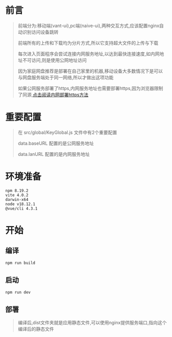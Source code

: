 # 前言
> 前端分为:移动端(vant-ui),pc端(naive-ui),两种交互方式,应该配置nginx自动识别访问设备跳转
> 
> 前端所有的上传和下载均为分片方式,所以它支持超大文件的上传与下载
>
> 每次进入页面程序会尝试连接内网服务地址,以达到最快连接速度,如内网地址不可访问,则是使用公网地址访问
> 
> 因为家庭网盘推荐是部署在自己家里的机器,移动设备大多数情况下是可以与网盘服务端处于同一网络,所以才做出这项功能
> 
> 如果公网服务部署了https,内网服务地址也需要部署https,因为浏览器限制了同源,[点击阅读内网部署https方法](https://blog.jflove.cn/2023/01/30/%E5%B1%80%E5%9F%9F%E7%BD%91%E5%AE%89%E5%85%A8%E7%9A%84https%E5%8D%8F%E8%AE%AE%E8%A7%A3%E5%86%B3%E6%96%B9%E6%A1%88.html)
# 重要配置
> 在 src/global/KeyGlobal.js 文件中有2个重要配置
> 
> data.baseURL 配置的是公网服务地址
> 
> data.lanURL 配置的是内网服务地址

# 环境准备
```
npm 8.19.2
vite 4.0.2 
darwin-x64 
node v18.12.1
@vue/cli 4.3.1
```
# 开始
## 编译
```sh
npm run build
```
## 启动
```sh
npm run dev
```
## 部署
> 编译后,dist文件夹就是应用静态文件,可以使用nginx提供服务端口,指向这个编译后的静态文件



